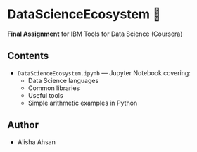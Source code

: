 # DataScienceEcosystem 📓
**Final Assignment** for IBM Tools for Data Science (Coursera)

## Contents
- `DataScienceEcosystem.ipynb` — Jupyter Notebook covering:
  - Data Science languages
  - Common libraries
  - Useful tools
  - Simple arithmetic examples in Python

## Author
- Alisha Ahsan
